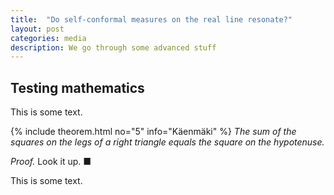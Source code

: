 ```yaml
---
title:  "Do self-conformal measures on the real line resonate?"
layout: post
categories: media
description: We go through some advanced stuff
---
```


## Testing mathematics

This is some text.

{% include theorem.html no="5" info="Käenmäki" %}
*The sum of the squares on the legs of a right triangle equals the square on the hypotenuse.*

*Proof.* Look it up. &#x25A0;

This is some text.

